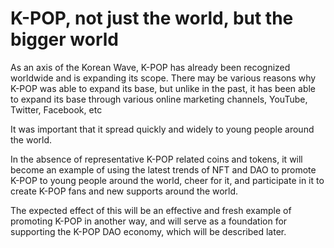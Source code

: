 # K-POP, not just the world, but the bigger world

&#x20;As an axis of the Korean Wave, K-POP has already been recognized worldwide and is expanding its scope. There may be various reasons why K-POP was able to expand its base, but unlike in the past, it has been able to expand its base through various online marketing channels, YouTube, Twitter, Facebook, etc

&#x20;It was important that it spread quickly and widely to young people around the world.

&#x20;In the absence of representative K-POP related coins and tokens, it will become an example of using the latest trends of NFT and DAO to promote K-POP to young people around the world, cheer for it, and participate in it to create K-POP fans and new supports around the world.

&#x20;The expected effect of this will be an effective and fresh example of promoting K-POP in another way, and will serve as a foundation for supporting the K-POP DAO economy, which will be described later.
